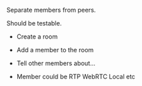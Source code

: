 Separate members from peers.



Should be testable.



- Create a room
- Add a member to the room
- Tell other members about...



- Member could be RTP WebRTC Local etc
